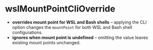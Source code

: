 # wslMountPointCliOverride

- **overrides mount point for WSL and Bash shells** – applying the CLI option changes the `mountPoint` for both WSL and Bash shell configurations.
- **ignores when mount point is undefined** – omitting the value leaves existing mount points unchanged.
